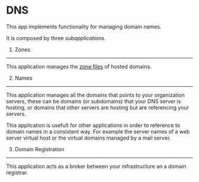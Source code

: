 DNS
===

This app implements functionality for managing domain names.

It is composed by three _subapplications_.


1. Zones
--------

This application manages the [zone files](http://en.wikipedia.org/wiki/Zone_file) 
of hosted domains.


2. Names
--------

This application manages all the domains that points to your organization servers,
these can be domains (or subdomains) that your DNS server is hosting, or domains
that other servers are hosting but are referencing your servers.

This application is usefult for other applications in order to reference to domain
names in a consistent way. For example the server names of a web server virtual host or the
virtual domains managed by a mail server.


3. Domain Registration
----------------------

This application acts as a broker between your infrastructure an a domain registrar.
